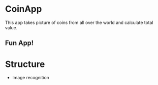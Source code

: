 # CoinApp
This app takes picture of coins from all over the world and calculate total value.

Fun App!
---

# Structure
* Image recognition

